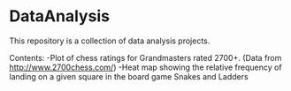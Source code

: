 DataAnalysis
============
This repository is a collection of data analysis projects.

Contents:
-Plot of chess ratings for Grandmasters rated 2700+.  (Data from http://www.2700chess.com/)
-Heat map showing the relative frequency of landing on a given square in the board game Snakes and Ladders
